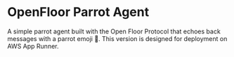 # OpenFloor Parrot Agent

A simple parrot agent built with the Open Floor Protocol that echoes back messages with a parrot emoji 🦜. This version is designed for deployment on AWS App Runner.